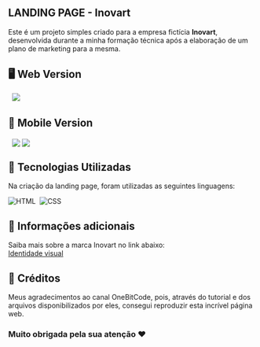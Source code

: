 ## LANDING PAGE - Inovart

Este é um projeto simples criado para a empresa fictícia <strong>Inovart</strong>, desenvolvida durante a minha formação técnica após a elaboração de um plano de marketing para a mesma.

<h2>
🖥️ Web Version
</h2>
&nbsp;
<img src="https://github.com/alvesmgiovana/landing-page-inovart/assets/146298988/368e5c66-2373-45da-9e23-e62d96621368"> &nbsp;

<h2>
📱 Mobile Version
</h2>
&nbsp;
<img align="center" src="https://github.com/alvesmgiovana/landing-page-inovart/assets/146298988/ba65e84d-34f3-4444-bdca-db31ee1584ae"> 
<img align="center" src="https://github.com/alvesmgiovana/landing-page-inovart/assets/146298988/badb26f3-9172-4ae2-bd02-0cfd304145c7"> 

<h2>
📄 Tecnologias Utilizadas
</h2>
Na criação da landing page, foram utilizadas as seguintes linguagens:
&nbsp;

![HTML](https://img.shields.io/badge/HTML5-E34F26?style=for-the-badge&logo=html5&logoColor=white)&nbsp;
![CSS](https://img.shields.io/badge/CSS3-1572B6?style=for-the-badge&logo=css3&logoColor=white)&nbsp;

<h2>
🌟 Informações adicionais
</h2>

Saiba mais sobre a marca Inovart no link abaixo:
<br>
[Identidade visual](https://www.behance.net/gallery/182230995/Identidade-Visual-INOVART-(Plano-de-negocios))

<h2>
💌 Créditos
</h2>
Meus agradecimentos ao canal OneBitCode, pois, através do tutorial e dos arquivos disponibilizados por eles, consegui reproduzir esta incrível página web.
&nbsp;

### Muito obrigada pela sua atenção ♥
